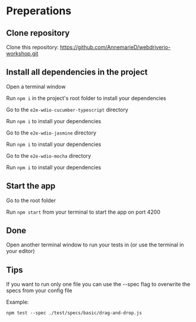 # Preperations

## Clone repository
  
  Clone this repository: https://github.com/AnnemarieD/webdriverio-workshop.git

## Install all dependencies in the project

  Open a terminal window

  Run `npm i` in the project's root folder to install your dependencies

  Go to the `e2e-wdio-cucumber-typescript` directory

  Run `npm i` to install your dependencies

  Go to the `e2e-wdio-jasmine` directory

  Run `npm i` to install your dependencies

  Go to the `e2e-wdio-mocha` directory

  Run `npm i` to install your dependencies

## Start the app

  Go to the root folder

  Run `npm start` from your terminal to start the app on port 4200

## Done

  Open another terminal window to run your tests in (or use the terminal in your editor)

## Tips

  If you want to run only one file you can use the --spec flag to overwrite the specs from your config file

  Example:
  ```
  npm test --spec ./test/specs/basic/drag-and-drop.js
  ```
